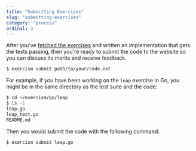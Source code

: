 ```yaml
---
title: "Submitting Exercises"
slug: "submitting-exercises"
category: "process"
ordinal: 3
---
```


After you've [fetched the exercises](/help/fetch) and written an implementation that gets the tests passing, then you're ready to submit the code to the website so you can discuss its merits and receive feedback.

```bash
$ exercism submit path/to/your/code.ext
```

For example, if you have been working on the `leap` exercise in Go, you might be in the same directory as the test suite and the code:

```bash
$ cd ~/exercism/go/leap
$ ls -1
leap.go
leap_test.go
README.md
```

Then you would submit the code with the following command:

```bash
$ exercism submit leap.go
```
